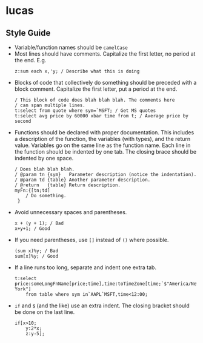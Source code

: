 # lucas

Style Guide
------------

- Variable/function names should be `camelCase`
- Most lines should have comments. Capitalize the first letter, no period at the end. E.g.
	```
	z:sum each x,'y; / Describe what this is doing
	```
- Blocks of code that collectively do something should be preceded with a block comment. Capitalize the first letter, put a period at the end.
	```
	/ This block of code does blah blah blah. The comments here
	/ can span multiple lines.
	t:select from quote where sym=`MSFT; / Get MS quotes
	t:select avg price by 60000 xbar time from t; / Average price by second
	```
- Functions should be declared with proper documentation. This includes a description of the function, the variables (with types), and the return value. Variables go on the same line as the function name. Each line in the function should be indented by one tab. The closing brace should be indented by one space.
	```
	/ Does blah blah blah.
	/ @param tn	{sym}	Parameter description (notice the indentation).
	/ @param td	{table}	Another parameter description.
	/ @return	{table}	Return description.
	myFn:{[tn;td]
		/ Do something.
	 }
	 ```
- Avoid unnecessary spaces and parentheses.
	```
	x + (y + 1); / Bad
	x+y+1; / Good
	```
- If you need parentheses, use `[]` instead of `()` where possible.
	```
	(sum x)%y; / Bad
	sum[x]%y; / Good
	```
- If a line runs too long, separate and indent one extra tab.
	```
	t:select price:someLongFnName[price;time],time:toTimeZone[time;`$"America/New York"]
		from table where sym in`AAPL`MSFT,time<12:00;
	```
- `if` and `$` (and the like) use an extra indent. The closing bracket should be done on the last line.
	```
	if[x>10;
		y:2*x;
		z:y-5];
	```
